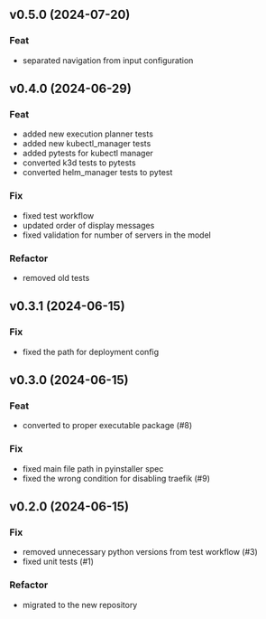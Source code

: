 ## v0.5.0 (2024-07-20)

### Feat

- separated navigation from input configuration

## v0.4.0 (2024-06-29)

### Feat

- added new execution planner tests
- added new kubectl_manager tests
- added pytests for kubectl manager
- converted k3d tests to pytests
- converted helm_manager tests to pytest

### Fix

- fixed test workflow
- updated order of display messages
- fixed validation for number of servers in the model

### Refactor

- removed old tests

## v0.3.1 (2024-06-15)

### Fix

- fixed the path for deployment config

## v0.3.0 (2024-06-15)

### Feat

- converted to proper executable package (#8)

### Fix

- fixed main file path in pyinstaller spec
- fixed the wrong condition for disabling traefik (#9)

## v0.2.0 (2024-06-15)

### Fix

- removed unnecessary python versions from test workflow (#3)
- fixed unit tests (#1)

### Refactor

- migrated to the new repository
